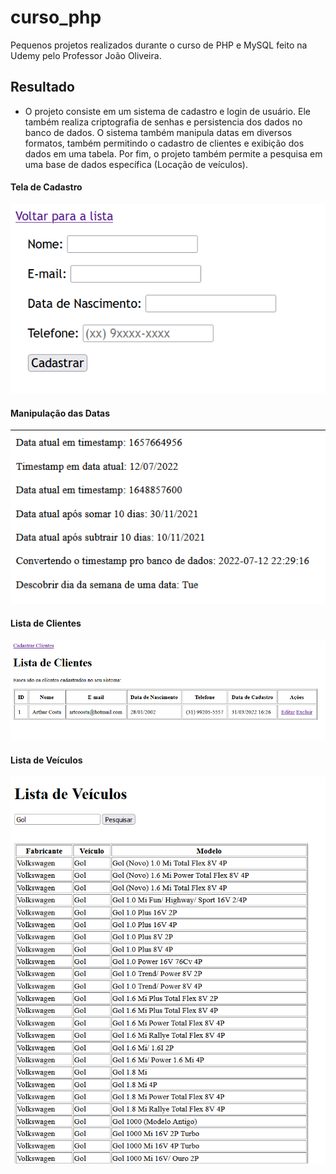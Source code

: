 # curso_php

Pequenos projetos realizados durante o curso de PHP e MySQL feito na Udemy pelo Professor João Oliveira.

## Resultado

- O projeto consiste em um sistema de cadastro e login de usuário. Ele também realiza criptografia de senhas e persistencia dos dados no banco de dados. O sistema também manipula datas em diversos formatos, também permitindo o cadastro de clientes e exibição dos dados em uma tabela. Por fim, o projeto também permite a pesquisa em uma base de dados específica (Locação de veículos).

#### Tela de Cadastro
![Cadastro](imagens/cadastrocliente.png "Foto representando o cadastro no sistema.")

#### Manipulação das Datas
![Datas](imagens/datas.png "Foto representando as diversas formas de manipulação de datas .")

#### Lista de Clientes
![Clientes](imagens/listaclientes.png "Foto representando a tabela de visualização dos clientes cadastrados .")

#### Lista de Veículos
![Veículos](imagens/veiculos.png "Foto representando a tabela de visualização dos veículos.")

